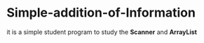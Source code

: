 # Simple-addition-of-Information
it is a simple student program to study the __Scanner__ and __ArrayList__
